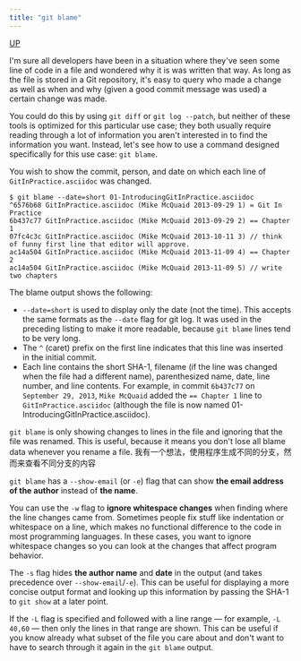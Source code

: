 ```yaml
---
title: "git blame"
---
```


[UP](/git.html)


I'm sure all developers have been in a situation
where they've seen some line of code in a file and wondered why it is was written that way.
As long as the file is stored in a Git repository,
it's easy to query who made a change as well as when and why (given a good commit message was used) a certain change was made.

You could do this by using `git diff` or `git log --patch`,
but neither of these tools is optimized for this particular use case;
they both usually require reading through a lot of information you aren't interested in to find the information you want.
Instead, let's see how to use a command designed specifically for this use case: `git blame`.

You wish to show the commit, person, and date on which each line of `GitInPractice.asciidoc` was changed.

```text
$ git blame --date=short 01-IntroducingGitInPractice.asciidoc
^6576b68 GitInPractice.asciidoc (Mike McQuaid 2013-09-29 1) = Git In Practice
6b437c77 GitInPractice.asciidoc (Mike McQuaid 2013-09-29 2) == Chapter 1
07fc4c3c GitInPractice.asciidoc (Mike McQuaid 2013-10-11 3) // think of funny first line that editor will approve.
ac14a504 GitInPractice.asciidoc (Mike McQuaid 2013-11-09 4) == Chapter 2
ac14a504 GitInPractice.asciidoc (Mike McQuaid 2013-11-09 5) // write two chapters
```

The blame output shows the following:
- `--date=short` is used to display only the date (not the time).
  This accepts the same formats as the `--date` flag for git log.
  It was used in the preceding listing to make it more readable, because `git blame` lines tend to be very long.
- The `^` (caret) prefix on the first line indicates that this line was inserted in the initial commit.
- Each line contains the short SHA-1, filename (if the line was changed when the file had a different name),
  parenthesized name, date, line number, and line contents.
  For example, in commit `6b437c77` on `September 29, 2013`, `Mike McQuaid` added the `== Chapter 1` line to `GitInPractice.asciidoc`
  (although the file is now named 01-IntroducingGitInPractice.asciidoc).

`git blame` is only showing changes to lines in the file and ignoring that the file was renamed.
This is useful, because it means you don't lose all blame data whenever you rename a file.
我有一个想法，使用程序生成不同的分支，然而来查看不同分支的内容

`git blame` has a `--show-email` (or `-e`) flag that can show **the email address of the author** instead of **the name**.

You can use the `-w` flag to **ignore whitespace changes** when finding where the line changes came from.
Sometimes people fix stuff like indentation or whitespace on a line,
which makes no functional difference to the code in most programming languages.
In these cases, you want to ignore whitespace changes so you can look at the changes that affect program behavior.

The `-s` flag hides **the author name** and **date** in the output (and takes precedence over `--show-email`/`-e`).
This can be useful for displaying a more concise output format and looking up this information
by passing the SHA-1 to `git show` at a later point.

If the `-L` flag is specified and followed with a line range — for example, `-L 40,60` —
then only the lines in that range are shown.
This can be useful if you know already what subset of the file you care about and
don't want to have to search through it again in the `git blame` output.
